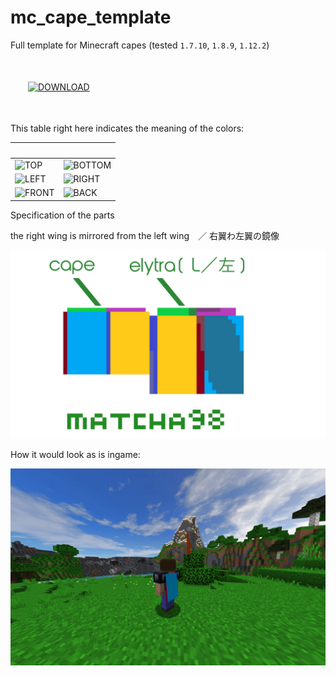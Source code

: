 # mc_cape_template
Full template for Minecraft capes (tested `1.7.10`, `1.8.9`, `1.12.2`)


　
 
　　[![DOWNLOAD](https://img.shields.io/badge/PACKED-DOWNLOAD-%23228B22?style=for-the-badge)](https://github.com/matcha98qx/mc_cape_template/releases/)

　

This table right here indicates the meaning of the colors:

　|　
-|-
![TOP](https://img.shields.io/badge/%E2%97%BC-TOP-%230ED145?style=for-the-badge) | ![BOTTOM](https://img.shields.io/badge/%E2%97%BC-BOTTOM-%23B83DBA?style=for-the-badge)
![LEFT](https://img.shields.io/badge/%E2%97%BC-LEFT-%2388001B?style=for-the-badge) |![RIGHT](https://img.shields.io/badge/%E2%97%BC-RIGHT-%233F48CC?style=for-the-badge)
![FRONT](https://img.shields.io/badge/%E2%97%BC-FRONT-%2300A8F3?style=for-the-badge) | ![BACK](https://img.shields.io/badge/%E2%97%BC-BACK-%23FFCA18?style=for-the-badge)

Specification of the parts

the right wing is mirrored from the left wing　／ 右翼わ左翼の鏡像

![PART_SPECIFICATION.PNG](PART_SPECIFICATION.PNG)

How it would look as is ingame:

![INGAME_PREVIEW.PNG](INGAME_PREVIEW.PNG)
